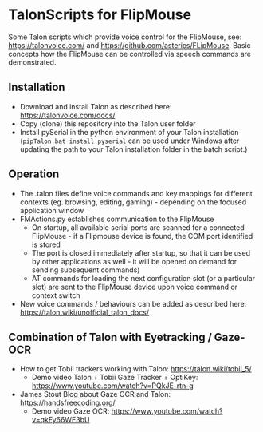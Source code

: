 # TalonScripts for FlipMouse 
Some Talon scripts which provide voice control for the FlipMouse, see: https://talonvoice.com/ and https://github.com/asterics/FLipMouse.
Basic concepts how the FlipMouse can be controlled via speech commands are demonstrated. 

## Installation
* Download and install Talon as described here: https://talonvoice.com/docs/
* Copy (clone) this repository into the Talon user folder
* Install pySerial in the python environment of your Talon installation 
  (`pipTalon.bat install pyserial` can be used under Windows after updating the path to your Talon installation folder in the batch script.)

## Operation 
* The .talon files define voice commands and key mappings for different contexts (eg. browsing, editing, gaming) - depending on the focused application window
* FMActions.py establishes communication to the FlipMouse
  * On startup, all available serial ports are scanned for a connected FlipMouse - if a Flipmouse device is found, the COM port identified is stored
  * The port is closed immediately after startup, so that it can be used by other applications as well - it will be opened on demand for sending subsequent commands)
  * AT commands for loading the next configuration slot (or a particular slot) are sent to the FlipMouse device upon voice command or context switch  
* New voice commands / behaviours can be added as described here: https://talon.wiki/unofficial_talon_docs/


## Combination of Talon with Eyetracking / Gaze-OCR
* How to get Tobii trackers working with Talon: https://talon.wiki/tobii_5/
  * Demo video  Talon + Tobii Gaze Tracker + OptiKey: https://www.youtube.com/watch?v=PQkJE-rtn-g
* James Stout Blog about Gaze OCR and Talon: https://handsfreecoding.org/
  * Demo video Gaze OCR: https://www.youtube.com/watch?v=qkFy66WF3bU

